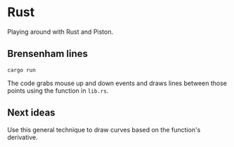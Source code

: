 # Rust

Playing around with Rust and Piston.

## Brensenham lines

`cargo run`

The code grabs mouse up and down events and draws lines between those points using the function in `lib.rs`.

## Next ideas

Use this general technique to draw curves based on the function's derivative.
